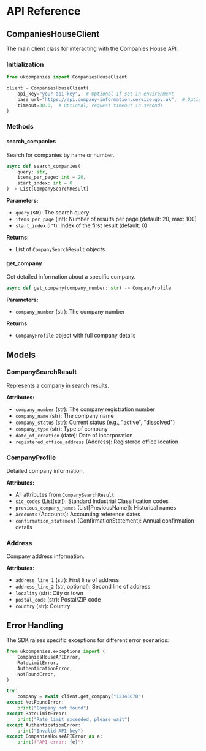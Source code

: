 # API Reference

## CompaniesHouseClient

The main client class for interacting with the Companies House API.

### Initialization

```python
from ukcompanies import CompaniesHouseClient

client = CompaniesHouseClient(
    api_key="your-api-key",  # Optional if set in environment
    base_url="https://api.company-information.service.gov.uk",  # Optional, uses default
    timeout=30.0,  # Optional, request timeout in seconds
)
```

### Methods

#### search_companies

Search for companies by name or number.

```python
async def search_companies(
    query: str,
    items_per_page: int = 20,
    start_index: int = 0
) -> List[CompanySearchResult]
```

**Parameters:**
- `query` (str): The search query
- `items_per_page` (int): Number of results per page (default: 20, max: 100)
- `start_index` (int): Index of the first result (default: 0)

**Returns:**
- List of `CompanySearchResult` objects

#### get_company

Get detailed information about a specific company.

```python
async def get_company(company_number: str) -> CompanyProfile
```

**Parameters:**
- `company_number` (str): The company number

**Returns:**
- `CompanyProfile` object with full company details

## Models

### CompanySearchResult

Represents a company in search results.

**Attributes:**
- `company_number` (str): The company registration number
- `company_name` (str): The company name
- `company_status` (str): Current status (e.g., "active", "dissolved")
- `company_type` (str): Type of company
- `date_of_creation` (date): Date of incorporation
- `registered_office_address` (Address): Registered office location

### CompanyProfile

Detailed company information.

**Attributes:**
- All attributes from `CompanySearchResult`
- `sic_codes` (List[str]): Standard Industrial Classification codes
- `previous_company_names` (List[PreviousName]): Historical names
- `accounts` (Accounts): Accounting reference dates
- `confirmation_statement` (ConfirmationStatement): Annual confirmation details

### Address

Company address information.

**Attributes:**
- `address_line_1` (str): First line of address
- `address_line_2` (str, optional): Second line of address
- `locality` (str): City or town
- `postal_code` (str): Postal/ZIP code
- `country` (str): Country

## Error Handling

The SDK raises specific exceptions for different error scenarios:

```python
from ukcompanies.exceptions import (
    CompaniesHouseAPIError,
    RateLimitError,
    AuthenticationError,
    NotFoundError,
)

try:
    company = await client.get_company("12345678")
except NotFoundError:
    print("Company not found")
except RateLimitError:
    print("Rate limit exceeded, please wait")
except AuthenticationError:
    print("Invalid API key")
except CompaniesHouseAPIError as e:
    print(f"API error: {e}")
```